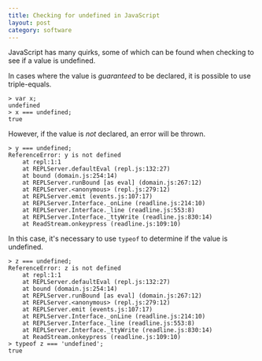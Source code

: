 ```yaml
---
title: Checking for undefined in JavaScript
layout: post
category: software
---
```


JavaScript has many quirks, some of which can be found when checking to see if a value is undefined.

In cases where the value is *guaranteed* to be declared, it is possible to use triple-equals.

    > var x;
    undefined
    > x === undefined;
    true

However, if the value is *not* declared, an error will be thrown.

    > y === undefined;
    ReferenceError: y is not defined
        at repl:1:1
        at REPLServer.defaultEval (repl.js:132:27)
        at bound (domain.js:254:14)
        at REPLServer.runBound [as eval] (domain.js:267:12)
        at REPLServer.<anonymous> (repl.js:279:12)
        at REPLServer.emit (events.js:107:17)
        at REPLServer.Interface._onLine (readline.js:214:10)
        at REPLServer.Interface._line (readline.js:553:8)
        at REPLServer.Interface._ttyWrite (readline.js:830:14)
        at ReadStream.onkeypress (readline.js:109:10)

In this case, it's necessary to use `typeof` to determine if the value is undefined.

    > z === undefined;
    ReferenceError: z is not defined
        at repl:1:1
        at REPLServer.defaultEval (repl.js:132:27)
        at bound (domain.js:254:14)
        at REPLServer.runBound [as eval] (domain.js:267:12)
        at REPLServer.<anonymous> (repl.js:279:12)
        at REPLServer.emit (events.js:107:17)
        at REPLServer.Interface._onLine (readline.js:214:10)
        at REPLServer.Interface._line (readline.js:553:8)
        at REPLServer.Interface._ttyWrite (readline.js:830:14)
        at ReadStream.onkeypress (readline.js:109:10)
    > typeof z === 'undefined';
    true
